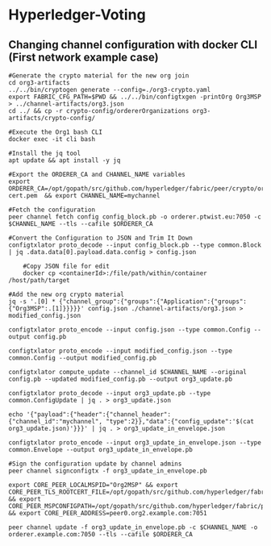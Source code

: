 # Hyperledger-Voting

## Changing channel configuration with docker CLI (First network example case)
	#Generate the crypto material for the new org join
	cd org3-artifacts
	../../bin/cryptogen generate --config=./org3-crypto.yaml
	export FABRIC_CFG_PATH=$PWD && ../../bin/configtxgen -printOrg Org3MSP > ../channel-artifacts/org3.json
	cd ../ && cp -r crypto-config/ordererOrganizations org3-artifacts/crypto-config/

	#Execute the Org1 bash CLI
	docker exec -it cli bash

	#Install the jq tool
	apt update && apt install -y jq

	#Export the ORDERER_CA and CHANNEL_NAME variables
	export ORDERER_CA=/opt/gopath/src/github.com/hyperledger/fabric/peer/crypto/ordererOrganizations/ptwist.eu/orderers/orderer.ptwist.eu/msp/tlscacerts/tlsca.ptwist.eu-cert.pem  && export CHANNEL_NAME=mychannel

	#Fetch the configuration
	peer channel fetch config config_block.pb -o orderer.ptwist.eu:7050 -c $CHANNEL_NAME --tls --cafile $ORDERER_CA

	#Convert the Configuration to JSON and Trim It Down
	configtxlator proto_decode --input config_block.pb --type common.Block | jq .data.data[0].payload.data.config > config.json

		#Copy JSON file for edit
		docker cp <containerId>:/file/path/within/container /host/path/target

	#Add the new org crypto material
	jq -s '.[0] * {"channel_group":{"groups":{"Application":{"groups": {"Org3MSP":.[1]}}}}}' config.json ./channel-artifacts/org3.json > modified_config.json

	configtxlator proto_encode --input config.json --type common.Config --output config.pb

	configtxlator proto_encode --input modified_config.json --type common.Config --output modified_config.pb

	configtxlator compute_update --channel_id $CHANNEL_NAME --original config.pb --updated modified_config.pb --output org3_update.pb

	configtxlator proto_decode --input org3_update.pb --type common.ConfigUpdate | jq . > org3_update.json

	echo '{"payload":{"header":{"channel_header":{"channel_id":"mychannel", "type":2}},"data":{"config_update":'$(cat org3_update.json)'}}}' | jq . > org3_update_in_envelope.json

	configtxlator proto_encode --input org3_update_in_envelope.json --type common.Envelope --output org3_update_in_envelope.pb

	#Sign the configuration update by channel admins
	peer channel signconfigtx -f org3_update_in_envelope.pb

	export CORE_PEER_LOCALMSPID="Org2MSP" && export CORE_PEER_TLS_ROOTCERT_FILE=/opt/gopath/src/github.com/hyperledger/fabric/peer/crypto/peerOrganizations/org2.example.com/peers/peer0.org2.example.com/tls/ca.crt && export CORE_PEER_MSPCONFIGPATH=/opt/gopath/src/github.com/hyperledger/fabric/peer/crypto/peerOrganizations/org2.example.com/users/Admin@org2.example.com/msp && export CORE_PEER_ADDRESS=peer0.org2.example.com:7051

	peer channel update -f org3_update_in_envelope.pb -c $CHANNEL_NAME -o orderer.example.com:7050 --tls --cafile $ORDERER_CA
